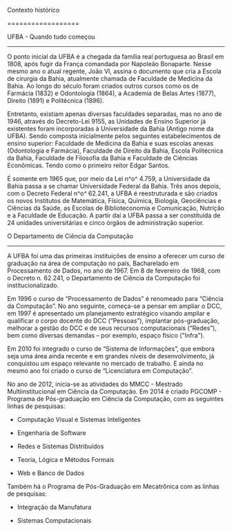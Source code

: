﻿Contexto histórico

==================



UFBA - Quando tudo começou

--------------------------



O ponto inicial da UFBA é a chegada da família real portuguesa ao Brasil em 1808, após fugir da França comandada por Napoleão Bonaparte. Nesse mesmo ano o atual regente, João VI, assina o documento que cria a Escola de cirurgia da Bahia, atualmente chamada de Faculdade de Medicina da Bahia. Ao longo do século foram criados outros cursos como os de Farmácia (1832) e Odontologia (1864), a Academia de Belas Artes (1877), Direito (1891) e Politécnica (1896).


Entretanto, existiam apenas diversas faculdades separadas, mas no ano de 1946, através do Decreto-Lei 9155, as Unidades de Ensino Superior já existentes foram incorporadas à Universidade da Bahia (Antigo nome da UFBA). Sendo composta inicialmente pelos seguintes estabelecimentos de ensino superior: Faculdade de Medicina da Bahia e suas escolas anexas (Odontologia e Farmácia), Faculdade de Direito da Bahia, Escola Politécnica da Bahia, Faculdade de Filosofia da Bahia e Faculdade de Ciências Econômicas. Tendo como o primeiro reitor Edgar Santos.


É somente em 1965 que, por meio da Lei n^o^ 4.759, a Universidade da Bahia passa a se chamar Universidade Federal da Bahia. Três anos depois, com o Decreto Federal n^o^ 62.241, a UFBA é reestruturada e são criados os novos Institutos de Matemática, Física, Química, Biologia, Geociências e Ciências da Saúde, as Escolas de Biblioteconomia e Comunicação, Nutrição e a Faculdade de Educação. A partir daí a UFBA passa a ser constituída de 24 unidades universitárias e cinco órgãos de administração superior.



O Departamento de Ciência da Computação

---------------------------------------



A UFBA foi uma das primeiras instituições de ensino a oferecer um curso de graduação na área de computação no país, Bacharelado em Processamento de Dados, no ano de 1967. Em 8 de fevereiro de 1968, com o Decreto n. 62.241, o Departamento de Ciência da Computação foi institucionalizado.


Em 1996 o curso de “Processamento de Dados” é renomeado para “Ciência da Computação”. No ano seguinte, começa-se a pensar em ampliar o DCC, em 1997 é apresentado um planejamento estratégico visando ampliar e qualificar o corpo docente do DCC (“Pessoas”), implantar pós-graduação, melhorar a gestão do DCC e de seus recursos computacionais (“Redes”), bem como diversas demandas – por exemplo, espaço físico ("Infra").


Em 2010 foi integrado o curso de “Sistema de Informações”, que embora seja uma área ainda recente e em grandes níveis de desenvolvimento, já conquistou um espaço relevante no mercado de trabalho. E ainda no mesmo ano foi criado o curso de “Licenciatura em Computação”.


No ano de 2012, inicia-se as atividades do MMCC - Mestrado Multiinstitucional em Ciência da Computação. Em 2014 é criado PGCOMP - Programa de Pós-graduação em Ciência da Computação, com as seguintes linhas de pesquisas:


-   Computação Visual e Sistemas Inteligentes


-   Engenharia de Software


-   Redes e Sistemas Distribuídos


-   Teoria, Lógica e Métodos Formais


-   Web e Banco de Dados




Também há o Programa de Pós-Graduação em Mecatrônica com as linhas de pesquisas:


-   Integração da Manufatura


-   Sistemas Computacionais

